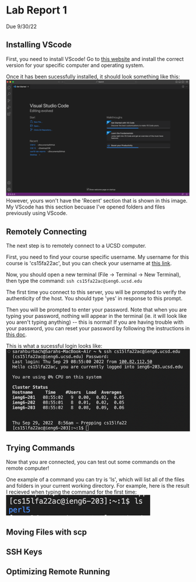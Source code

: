 # Lab Report 1
Due 9/30/22

## Installing VScode
First, you need to install VScode! Go to [this website](https://code.visualstudio.com/) and install the correct version for your specific computer and operating system. 

Once it has been sucessfully installed, it should look something like this: 
![VScode-Image](/lab-reports/lab-report-images/vscode-open.png)
However, yours won't have the 'Recent' section that is shown in this image. My VScode has this section becuase I've opened folders and files previously using VScode.

## Remotely Connecting
The next step is to remotely connect to a UCSD computer.

First, you need to find your course specific username. My username for this course is 'cs15fa22ac', but you can check your username at [this link](https://sdacs.ucsd.edu/~icc/index.php).

Now, you should open a new terminal (File -> Terminal -> New Terminal), then type the command:
`ssh cs15fa22ac@ieng6.ucsd.edu`

The first time you connect to this server, you will be prompted to verify the authenticity of the host. You should type 'yes' in response to this prompt.

Then you will be prompted to enter your password. Note that when you are typing your password, nothing will appear in the terminal (ie. it will look like you aren't typing anything) -- this is normal! If you are having trouble with your password, you can reset your password by following the instructions in [this doc](https://docs.google.com/document/d/1hs7CyQeh-MdUfM9uv99i8tqfneos6Y8bDU0uhn1wqho/edit).

This is what a sucessful login looks like:
![Successful-Connect-Image](/lab-reports/lab-report-images/successful-connection.png)

## Trying Commands
Now that you are connected, you can test out some commands on the remote computer! 

One example of a command you can try is 'ls', which will list all of the files and folders in your current working directory. For example, here is the result I recieved when typing the command for the first time:
![ls-image](/lab-reports/lab-report-images/ls-command.png)

## Moving Files with scp


## SSH Keys

## Optimizing Remote Running